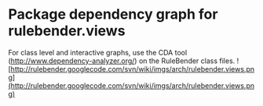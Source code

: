 # Package dependency graph for rulebender.views #
For class level and interactive graphs, use the CDA tool (http://www.dependency-analyzer.org/) on the RuleBender class files.
![http://rulebender.googlecode.com/svn/wiki/imgs/arch/rulebender.views.png](http://rulebender.googlecode.com/svn/wiki/imgs/arch/rulebender.views.png)